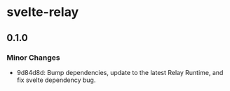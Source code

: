 # svelte-relay

## 0.1.0
### Minor Changes

- 9d84d8d: Bump dependencies, update to the latest Relay Runtime, and fix svelte dependency bug.
